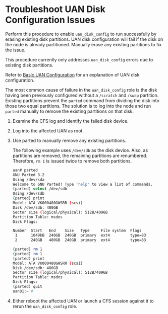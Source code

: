 
# Troubleshoot UAN Disk Configuration Issues

Perform this procedure to enable `uan_disk_config` to run successfully by erasing existing disk partitions. UAN disk configuration will fail if the disk on the node is already partitioned. Manually erase any existing partitions to fix the issue.

This procedure currently only addresses `uan_disk_config` errors due to existing disk partitions.

Refer to [Basic UAN Configuration](../operations/Basic_UAN_Configuration.md) for an explanation of UAN disk configuration.

The most common cause of failure in the `uan_disk_config` role is the disk having been previously configured without a `/scratch` and `/swap` partition. Existing partitions prevent the `parted` command from dividing the disk into those two equal partitions. The solution is to log into the node and run `parted` manually to remove the existing partitions on that disk.

1. Examine the CFS log and identify the failed disk device.

2. Log into the affected UAN as root.

3. Use parted to manually remove any existing partitions.

    The following example uses `/dev/sdb` as the disk device. Also, as partitions are removed, the remaining partitions are renumbered. Therefore, `rm 1` is issued twice to remove both partitions.

    ```bash
    uan# parted
    GNU Parted 3.2
    Using /dev/sda
    Welcome to GNU Parted! Type 'help' to view a list of commands.
    (parted) select /dev/sdb
    Using /dev/sdb
    (parted) print
    Model: ATA VK000480GWSRR (scsi)
    Disk /dev/sdb: 480GB
    Sector size (logical/physical): 512B/4096B
    Partition Table: msdos
    Disk Flags:
    
    Number  Start   End    Size   Type     File system  Flags
     1      1049kB  240GB  240GB  primary  ext4         type=83
     2      240GB   480GB  240GB  primary  ext4         type=83
    
    (parted) rm 1
    (parted) rm 1
    (parted) print
    Model: ATA VK000480GWSRR (scsi)
    Disk /dev/sdb: 480GB
    Sector size (logical/physical): 512B/4096B
    Partition Table: msdos
    Disk Flags:
    (parted) quit
    uan01:~ #
    ```

4. Either reboot the affected UAN or launch a CFS session against it to rerun the `uan_disk_config` role.
